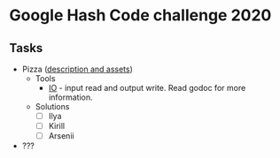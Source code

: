 # Google Hash Code challenge 2020

## Tasks

- Pizza ([description and assets](https://hashcodejudge.withgoogle.com/#/rounds/4684107510448128))
    - Tools
        - [IO](tools/io/pizza) - input read and output write. Read godoc for more information.
    - Solutions 
        - [ ] Ilya
        - [ ] Kirill
        - [ ] Arsenii
- ???
